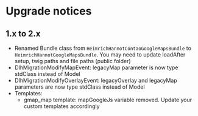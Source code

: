 # Upgrade notices

## 1.x to 2.x

* Renamed Bundle class from `HeimrichHannotContaoGoogleMapsBundle` to `HeimrichHannotGoogleMapsBundle`. You may need to update loadAfter setup, twig paths and file paths (public folder)
* DlhMigrationModifyMapEvent: legacyMap parameter is now type stdClass instead of Model
* DlhMigrationModifyOverlayEvent: legacyOverlay and legacyMap parameters are now type stdClass instead of Model
* Templates:
    * gmap_map template: mapGoogleJs variable removed. Update your custom templates accordingly
    
